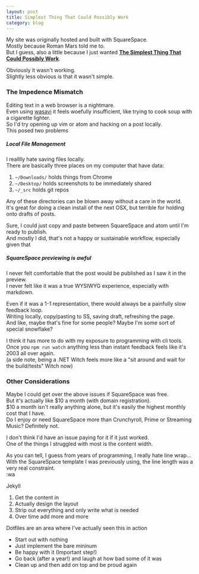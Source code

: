 ```yaml
---
layout: post
title: Simplest Thing That Could Possibly Work
category: blog
---
```


My site was originally hosted and built with SquareSpace.  
Mostly because Roman Mars told me to.  
But I guess, also a little because I just wanted **[The Simplest Thing That Could Possibly Work][0]**.

Obviously it wasn't working.  
Slightly less obvious is that it wasn't simple.


### The Impedence Mismatch ###
Editing text in a web browser is a nightmare.  
Even using [wasavi][1] it feels woefully insufficient, like trying to cook soup with a cigarette lighter.  
So I'd try opening up vim or atom and hacking on a post locally.  
This posed two problems  

##### Local File Management #####
I realllly hate saving files locally.  
There are basically three places on my computer that have data:  

1. `~/Downloads/` holds things from Chrome 
1. `~/Desktop/` holds screenshots to be immediately shared
1. `~/_src` holds git repos

Any of these directories can be blown away without a care in the world.  
It's great for doing a clean install of the next OSX, but
terrible for holding onto drafts of posts.

Sure, I could just copy and paste between SquareSpace and atom until I'm ready to publish.  
And mostly I did, that's not a happy or sustainable workflow, especially given that


##### SquareSpace previewing is awful #####

I never felt comfortable that the post would be published as I saw it in the preview.  
I never felt like it was a true WYSIWYG experience, especially with markdown.  

Even if it was a 1-1 representation, there would always be a painfully slow feedback loop.  
Writing locally, copy/pasting to SS, saving draft, refreshing the page.  
And like, maybe that's fine for some people?  Maybe I'm some sort of special snowflake?  

I think it has more to do with my exposure to programming with cli tools.  
Once you `npm run watch` anything less than instant feedback feels like it's 2003 all over again.  
(a side note, being a .NET Witch feels more like a "sit around and wait for the build/tests" Witch now)

### Other Considerations ###

Maybe I could get over the above issues if SquareSpace was free.  
But it's actually like $10 a month (with domain registration).  
$10 a month isn't really anything alone, but it's easily the highest monthly cost that I have.  
Do I enjoy or need SquareSpace more than Crunchyroll, Prime or Streaming Music? Definitely not. 

I don't think I'd have an issue paying for it if it just worked.  
One of the things I struggled with most is the content width.  

As you can tell, I guess from years of programming, I really hate line wrap...  
With the SquareSpace template I was previously using, the line length was a very real constraint.  
:wa





[0]: http://c2.com/cgi/wiki?DoTheSimplestThingThatCouldPossiblyWork
[1]: https://github.com/akahuku/wasavi

Jekyll

1. Get the content in
1. Actually design the layout
1. Strip out everything and only write what is needed
1. Over time add more and more
 
Dotfiles are an area where I've actually seen this in action

- Start out with nothing
- Just implement the bare mininum
- Be happy with it (Important step!)
- Go back (after a year!) and laugh at how bad some of it was
- Clean up and then add on top and be proud again
